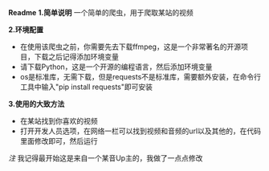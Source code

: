 **Readme**
**1.简单说明**
一个简单的爬虫，用于爬取某站的视频

**2.环境配置**
* 在使用该爬虫之前，你需要先去下载ffmpeg，这是一个非常著名的开源项目，下载之后记得添加环境变量
* 请下载Python，这是一个开源的编程语言，然后添加环境变量
* os是标准库，无需下载，但是requests不是标准库，需要额外安装，在命令行工具中输入"pip install requests"即可安装

**3.使用的大致方法**
* 在某站找到你喜欢的视频
* 打开开发人员选项，在网络一栏可以找到视频和音频的url以及其他的，在代码里面修改即可，然后运行

*注*
我记得最开始这是来自一个某音Up主的，我做了一点点修改
